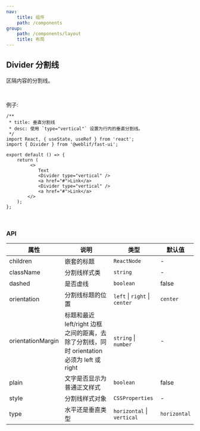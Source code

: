 ```yaml
---
nav:
    title: 组件
    path: /components
group:
    path: /components/layout
    title: 布局
---
```


## Divider 分割线

区隔内容的分割线。

<br />

例子:


```tsx
/**
 * title: 垂直分割线
 * desc: 使用 `type="vertical"` 设置为行内的垂直分割线。
 */
import React, { useState, useRef } from 'react';
import { Divider } from '@weblif/fast-ui';

export default () => {
    return (
         <>
            Text
            <Divider type="vertical" />
            <a href="#">Link</a>
            <Divider type="vertical" />
            <a href="#">Link</a>
        </>
    );
};
```

<br />

### API


| 属性           | 说明                                    | 类型              | 默认值 |
| -------------- | --------------------------------------- | ----------------- | ------ |
|children        |嵌套的标题                                |`ReactNode` | -
|className       |分割线样式类                               |`string`    | -
|dashed          |是否虚线                                   |`boolean`   | false
|orientation     |分割线标题的位置                             |`left` \| `right` \| `center` | `center`
|orientationMargin |标题和最近 left/right 边框之间的距离，去除了分割线，同时 orientation 必须为 left 或 right | `string` \| `number` | 	-
|plain             |文字是否显示为普通正文样式                   |`boolean`   | false
|style             |分割线样式对象                             |`CSSProperties` | -
|type              |水平还是垂直类型                           |`horizontal` \| `vertical` | `horizontal`

